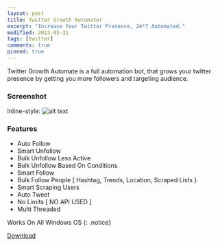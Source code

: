 ```yaml
---
layout: post
title: Twitter Growth Automator
excerpt: "Increase Your Twitter Presence, 24*7 Automated."
modified: 2013-05-31
tags: [twitter]
comments: true
pinned: true
---
```




Twitter Growth Automate is a full automation bot, that grows your twitter presence by getting you more followers and targeting audience.

### Screenshot
Inline-style:
![alt text](https://besoeasy.com/img/twitter1.png)


### Features

 - Auto Follow
 - Smart Unfollow
 - Bulk Unfollow Less Active
 - Bulk Unfollow Based On Conditions
 - Smart Follow
 - Bulk Follow People  [ Hashtag, Trends, Location, Scraped Lists }
 - Smart Scraping Users  
 - Auto Tweet
 - No Limits [ NO API USED ]
 - Multi Threaded






Works On All Windows OS
{: .notice}

<div markdown="0"><a href="http://besoeasy.com/download/twitter.exe" class="btn">Download </a></div>

